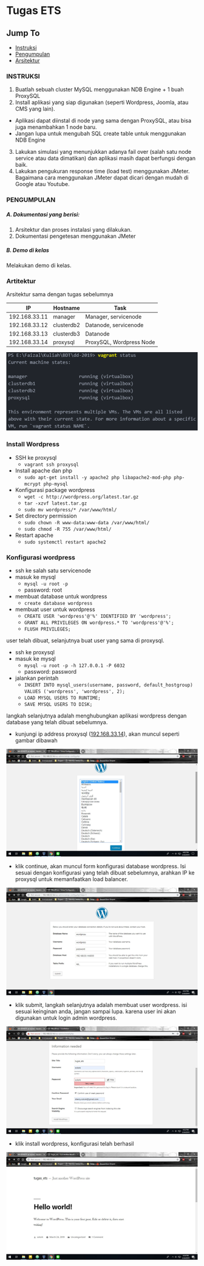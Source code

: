 # Tugas ETS

## Jump To
- [Instruksi](#instruksi)
- [Pengumpulan](#pengumpulan)
- [Arsitektur](#arsitektur)

### INSTRUKSI
1. Buatlah sebuah cluster MySQL menggunakan NDB Engine + 1 buah ProxySQL
2. Install aplikasi yang siap digunakan (seperti Wordpress, Joomla, atau CMS yang lain).
- Aplikasi dapat diinstal di node yang sama dengan ProxySQL, atau bisa juga menambahkan 1 node baru.
- Jangan lupa untuk mengubah SQL create table untuk menggunakan NDB Engine
3. Lakukan simulasi yang menunjukkan adanya fail over (salah satu node service atau data dimatikan) dan aplikasi masih dapat berfungsi dengan baik.
4. Lakukan pengukuran response time (load test) menggunakan JMeter.
Bagaimana cara menggunakan JMeter dapat dicari dengan mudah di Google atau Youtube.

### PENGUMPULAN

##### A. Dokumentasi yang berisi:
1. Arsitektur dan proses instalasi yang dilakukan.
2. Dokumentasi pengetesan menggunakan JMeter

##### B. Demo di kelas
Melakukan demo di kelas.


### Artitektur
Arsitektur sama dengan tugas sebelumnya

IP|Hostname|Task
--|--------|----
192.168.33.11|manager|Manager, servicenode
192.168.33.12|clusterdb2|Datanode, servicenode
192.168.33.13|clusterdb3|Datanode
192.168.33.14|proxysql|ProxySQL, Wordpress Node

![vagrant status](src/vagrant_status.PNG)

### Install Wordpress
- SSH ke proxysql
    - `vagrant ssh proxysql`
- Install apache dan php
    - `sudo apt-get install -y apache2 php libapache2-mod-php php-mcrypt php-mysql`
- Konfigurasi package wordpress
    - `wget -c http://wordpress.org/latest.tar.gz`
    - `tar -xzvf latest.tar.gz`
    - `sudo mv wordpress/* /var/www/html/`
- Set directory permission
    - `sudo chown -R www-data:www-data /var/www/html/`
    - `sudo chmod -R 755 /var/www/html/`
- Restart apache
    - `sudo systemctl restart apache2`

### Konfigurasi wordpress
- ssh ke salah satu servicenode
- masuk ke mysql
  - `mysql -u root -p`
  - password: root
- membuat database untuk wordpress
  - `create database wordpress`
- membuat user untuk wordpress
  - `CREATE USER 'wordpress'@'%' IDENTIFIED BY 'wordpress';`
  - `GRANT ALL PRIVILEGES ON wordpress.* TO 'wordpress'@'%';`
  - `FLUSH PRIVILEGES;`

user telah dibuat, selanjutnya buat user yang sama di proxysql.
- ssh ke proxysql
- masuk ke mysql
  - `mysql -u root -p -h 127.0.0.1 -P 6032`
  - password: password
- jalankan perintah
  - `INSERT INTO mysql_users(username, password, default_hostgroup) VALUES ('wordpress', 'wordpress', 2);`
  - `LOAD MYSQL USERS TO RUNTIME;`
  - `SAVE MYSQL USERS TO DISK;`

langkah selanjutnya adalah menghubungkan aplikasi wordpress dengan database yang telah dibuat sebelumnya.
- kunjungi ip address proxysql ([192.168.33.14](192.168.33.14)), akan muncul seperti gambar dibawah

![welcome](src/welcome.jpg)

- klik continue, akan muncul form konfigurasi database wordpress. Isi sesuai dengan konfigurasi yang telah dibuat sebelumnya, arahkan IP ke proxysql untuk memanfaatkan load balancer.

![config_wordpress](src/config_wp.jpg)

- klik submit, langkah selanjutnya adalah membuat user wordpress. isi sesuai keinginan anda, jangan sampai lupa. karena user ini akan digunakan untuk login admin wordpress.

![config_wordpress_user](src/config_wp-user.jpg)

- klik install wordpress, konfigurasi telah berhasil

![home](src/home.jpg)
